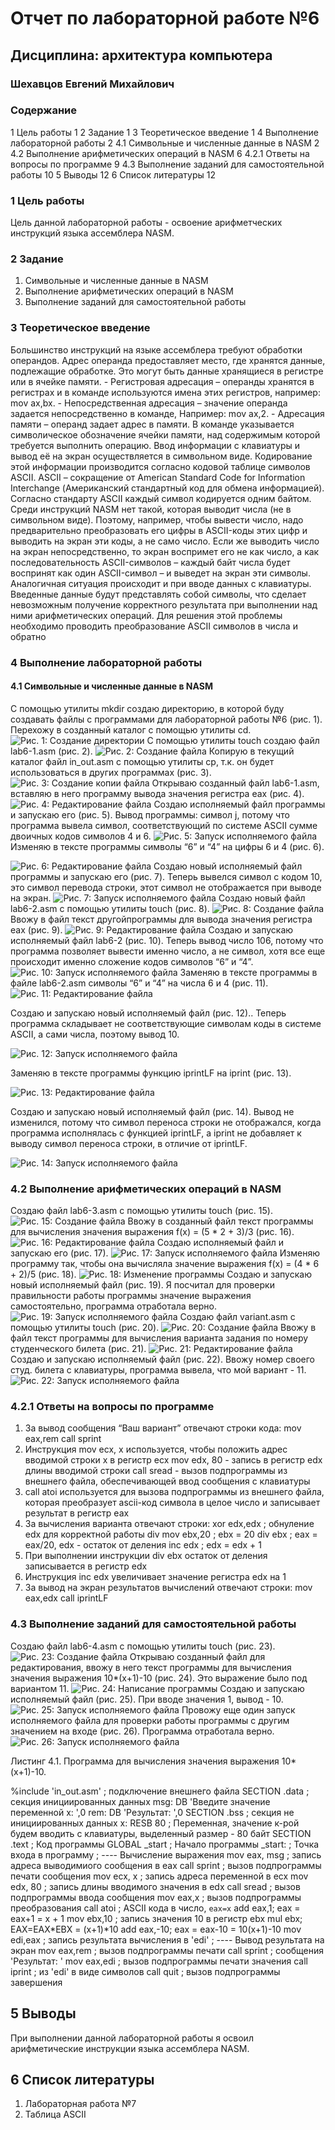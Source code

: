 # Отчет по лабораторной работе №6
## Дисциплина: архитектура компьютера
### Шехавцов Евгений Михайлович
### Содержание
1	Цель работы	1
2	Задание	1
3	Теоретическое введение	1
4	Выполнение лабораторной работы	2
4.1	Символьные и численные данные в NASM	2
4.2	Выполнение арифметических операций в NASM	6
4.2.1	Ответы на вопросы по программе	9
4.3	Выполнение заданий для самостоятельной работы	10
5	Выводы	12
6	Список литературы	12
### 1	Цель работы
Цель данной лабораторной работы - освоение арифметческих инструкций языка ассемблера NASM.
### 2	Задание
   1. Символьные и численные данные в NASM
   2. Выполнение арифметических операций в NASM
   3. Выполнение заданий для самостоятельной работы
### 3	Теоретическое введение
Большинство инструкций на языке ассемблера требуют обработки операндов. Адрес операнда предоставляет место, где хранятся данные, подлежащие обработке. Это могут быть данные хранящиеся в регистре или в ячейке памяти. - Регистровая адресация – операнды хранятся в регистрах и в команде используются имена этих регистров, например: mov ax,bx. - Непосредственная адресация – значение операнда задается непосредственно в команде, Например: mov ax,2. - Адресация памяти – операнд задает адрес в памяти. В команде указывается символическое обозначение ячейки памяти, над содержимым которой требуется выполнить операцию.
Ввод информации с клавиатуры и вывод её на экран осуществляется в символьном виде. Кодирование этой информации производится согласно кодовой таблице символов ASCII. ASCII – сокращение от American Standard Code for Information Interchange (Американский стандартный код для обмена информацией). Согласно стандарту ASCII каждый символ кодируется одним байтом. Среди инструкций NASM нет такой, которая выводит числа (не в символьном виде). Поэтому, например, чтобы вывести число, надо предварительно преобразовать его цифры в ASCII-коды этих цифр и выводить на экран эти коды, а не само число. Если же выводить число на экран непосредственно, то экран воспримет его не как число, а как последовательность ASCII-символов – каждый байт числа будет воспринят как один ASCII-символ – и выведет на экран эти символы. Аналогичная ситуация происходит и при вводе данных с клавиатуры. Введенные данные будут представлять собой символы, что сделает невозможным получение корректного результата при выполнении над ними арифметических операций. Для решения этой проблемы необходимо проводить преобразование ASCII символов в числа и обратно
### 4	Выполнение лабораторной работы
#### 4.1	Символьные и численные данные в NASM
С помощью утилиты mkdir создаю директорию, в которой буду создавать файлы с программами для лабораторной работы №6 (рис. 1). Перехожу в созданный каталог с помощью утилиты cd.
![Рис. 1: Создание директории](image/Screenshot_1.png)
С помощью утилиты touch создаю файл lab6-1.asm (рис. 2).
![Рис. 2: Создание файла](image/Screenshot_2.png)
Копирую в текущий каталог файл in_out.asm с помощью утилиты cp, т.к. он будет использоваться в других программах (рис. 3).
![Рис. 3: Создание копии файла](image/Screenshot_3.png)
Открываю созданный файл lab6-1.asm, вставляю в него программу вывода значения регистра eax (рис. 4).
![Рис. 4: Редактирование файла](image/Screenshot_4.png)
Создаю исполняемый файл программы и запускаю его (рис. 5). Вывод программы: символ j, потому что программа вывела символ, соответствующий по системе ASCII сумме двоичных кодов символов 4 и 6.
![Рис. 5: Запуск исполняемого файла](image/Screenshot_5.png)
Изменяю в тексте программы символы “6” и “4” на цифры 6 и 4 (рис. 6).

![Рис. 6: Редактирование файла](image/Screenshot_6.png)
Создаю новый исполняемый файл программы и запускаю его (рис. 7). Теперь вывелся символ с кодом 10, это символ перевода строки, этот символ не отображается при выводе на экран.
![Рис. 7: Запуск исполняемого файла](image/Screenshot_7.png)
Создаю новый файл lab6-2.asm с помощью утилиты touch (рис. 8).
![Рис. 8: Создание файла](image/Screenshot_8.png)
Ввожу в файл текст другойпрограммы для вывода значения регистра eax (рис. 9).
![Рис. 9: Редактирование файла](image/Screenshot_9.png)
Создаю и запускаю исполняемый файл lab6-2 (рис. 10). Теперь вывод число 106, потому что программа позволяет вывести именно число, а не символ, хотя все еще происходит именно сложение кодов символов “6” и “4”.
![Рис. 10: Запуск исполняемого файла](image/Screenshot_10.png)
Заменяю в тексте программы в файле lab6-2.asm символы “6” и “4” на числа 6 и 4 (рис. 11).
![Рис. 11: Редактирование файла](image/Screenshot_11.png)


Создаю и запускаю новый исполняемый файл (рис. 12).. Теперь программа складывает не соответствующие символам коды в системе ASCII, а сами числа, поэтому вывод 10.

![Рис. 12: Запуск исполняемого файла](image/Screenshot_12.png)

Заменяю в тексте программы функцию iprintLF на iprint (рис. 13).


![Рис. 13: Редактирование файла](image/Screenshot_13.png)


Создаю и запускаю новый исполняемый файл (рис. 14). Вывод не изменился, потому что символ переноса строки не отображался, когда программа исполнялась с функцией iprintLF, а iprint не добавляет к выводу символ переноса строки, в отличие от iprintLF.

![Рис. 14: Запуск исполняемого файла](image/Screenshot_14.png)
### 4.2	Выполнение арифметических операций в NASM
Создаю файл lab6-3.asm с помощью утилиты touch (рис. 15).
![Рис. 15: Создание файла](image/Screenshot_15.png)
Ввожу в созданный файл текст программы для вычисления значения выражения f(x) = (5 * 2 + 3)/3 (рис. 16).
![Рис. 16: Редактирование файла](image/Screenshot_16.png)
Создаю исполняемый файл и запускаю его (рис. 17).
![Рис. 17: Запуск исполняемого файла](image/Screenshot_17.png)
Изменяю программу так, чтобы она вычисляла значение выражения f(x) = (4 * 6 + 2)/5 (рис. 18).
![Рис. 18: Изменение программы](image/Screenshot_18.png)
Создаю и запускаю новый исполняемый файл (рис. 19). Я посчитал для проверки правильности работы программы значение выражения самостоятельно, программа отработала верно.
![Рис. 19: Запуск исполняемого файла](image/Screenshot_19.png)
Создаю файл variant.asm с помощью утилиты touch (рис. 20).
![Рис. 20: Создание файла](image/Screenshot_20.png)
Ввожу в файл текст программы для вычисления варианта задания по номеру студенческого билета (рис. 21).
![Рис. 21: Редактирование файла](image/Screenshot_21.png)
Создаю и запускаю исполняемый файл (рис. 22). Ввожу номер своего студ. билета с клавиатуры, программа вывела, что мой вариант - 11.
![Рис. 22: Запуск исполняемого файла](image/Screenshot_22.png)
### 4.2.1	Ответы на вопросы по программе
   1. За вывод сообщения “Ваш вариант” отвечают строки кода:
mov eax,rem
call sprint
   2. Инструкция mov ecx, x используется, чтобы положить адрес вводимой строки x в регистр ecx mov edx, 80 - запись в регистр edx длины вводимой строки call sread - вызов подпрограммы из внешнего файла, обеспечивающей ввод сообщения с клавиатуры
   3. call atoi используется для вызова подпрограммы из внешнего файла, которая преобразует ascii-код символа в целое число и записывает результат в регистр eax
   4. За вычисления варианта отвечают строки:
xor edx,edx ; обнуление edx для корректной работы div
mov ebx,20 ; ebx = 20
div ebx ; eax = eax/20, edx - остаток от деления
inc edx ; edx = edx + 1
   5. При выполнении инструкции div ebx остаток от деления записывается в регистр edx
   6. Инструкция inc edx увеличивает значение регистра edx на 1
   7. За вывод на экран результатов вычислений отвечают строки:
mov eax,edx
call iprintLF

### 4.3	Выполнение заданий для самостоятельной работы
Создаю файл lab6-4.asm с помощью утилиты touch (рис. 23).
![Рис. 23: Создание файла](image/Screenshot_23.png)
Открываю созданный файл для редактирования, ввожу в него текст программы для вычисления значения выражения 10*(x+1)-10 (рис. 24). Это выражение было под вариантом 11.
![Рис. 24: Написание программы](image/Screenshot_24.png)
Создаю и запускаю исполняемый файл (рис. 25). При вводе значения 1, вывод - 10.
![Рис. 25: Запуск исполняемого файла](image/Screenshot_25.png)
Провожу еще один запуск исполняемого файла для проверки работы программы с другим значением на входе (рис. 26). Программа отработала верно.
![Рис. 26: Запуск исполняемого файла](image/Screenshot_26.png)

Листинг 4.1. Программа для вычисления значения выражения 10*(x+1)-10.

%include 'in_out.asm' ; подключение внешнего файла
SECTION .data ; секция инициированных данных
msg: DB 'Введите значение переменной х: ',0
rem: DB 'Результат: ',0
SECTION .bss ; секция не инициированных данных
x: RESB 80 ; Переменная, значение к-рой будем вводить с клавиатуры, выделенный размер - 80 байт
SECTION .text ; Код программы
GLOBAL _start ; Начало программы
_start: ; Точка входа в программу
; ---- Вычисление выражения
mov eax, msg ; запись адреса выводимиого сообщения в eax
call sprint ; вызов подпрограммы печати сообщения
mov ecx, x ; запись адреса переменной в ecx
mov edx, 80 ; запись длины вводимого значения в edx
call sread ; вызов подпрограммы ввода сообщения
mov eax,x ; вызов подпрограммы преобразования
call atoi ; ASCII кода в число, `eax=x`
add eax,1; eax = eax+1 = x + 1
mov ebx,10 ; запись значения 10 в регистр ebx
mul ebx; EAX=EAX*EBX = (x+1)*10
add eax,-10; eax = eax-10 = 10(x+1)-10
mov edi,eax ; запись результата вычисления в 'edi'
; ---- Вывод результата на экран
mov eax,rem ; вызов подпрограммы печати
call sprint ; сообщения 'Результат: '
mov eax,edi ; вызов подпрограммы печати значения
call iprint ; из 'edi' в виде символов
call quit ; вызов подпрограммы завершения

## 5	Выводы
При выполнении данной лабораторной работы я освоил арифметические инструкции языка ассемблера NASM.
## 6	Список литературы
   1. Лабораторная работа №7
   2. Таблица ASCII
